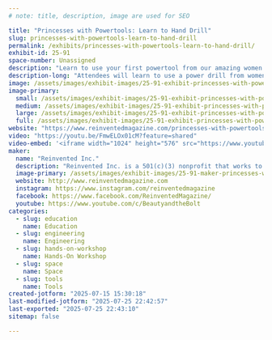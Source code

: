 ```yaml
---
# note: title, description, image are used for SEO

title: "Princesses with Powertools: Learn to Hand Drill"
slug: princesses-with-powertools-learn-to-hand-drill
permalink: /exhibits/princesses-with-powertools-learn-to-hand-drill/
exhibit-id: 25-91
space-number: Unassigned
description: "Learn to use your first powertool from our amazing women engineers dressed as princesses!"
description-long: "Attendees will learn to use a power drill from women engineers dressed as princesses, and will leave with a take-away souvenir constellation projector they made themselves. We’ll be bringing our drill booths, power tools, princesses, and all the materials needed."
image: /assets/images/exhibit-images/25-91-exhibit-princesses-with-powertools-learn-to-hand-drill-20230401-093352-large.jpeg
image-primary: 
  small: /assets/images/exhibit-images/25-91-exhibit-princesses-with-powertools-learn-to-hand-drill-20230401-093352-small.jpeg
  medium: /assets/images/exhibit-images/25-91-exhibit-princesses-with-powertools-learn-to-hand-drill-20230401-093352-medium.jpeg
  large: /assets/images/exhibit-images/25-91-exhibit-princesses-with-powertools-learn-to-hand-drill-20230401-093352-large.jpeg
  full: /assets/images/exhibit-images/25-91-exhibit-princesses-with-powertools-learn-to-hand-drill-20230401-093352-full.jpeg
website: "https://www.reinventedmagazine.com/princesses-with-powertools"
video: "https://youtu.be/FmwELOx01cM?feature=shared"
video-embed: '<iframe width="1024" height="576" src="https://www.youtube.com/embed/FmwELOx01cM?feature=oembed" frameborder="0" allow="accelerometer; autoplay; clipboard-write; encrypted-media; gyroscope; picture-in-picture; web-share" referrerpolicy="strict-origin-when-cross-origin" allowfullscreen title="How Xyla Foxlin Got Started On YouTube || WATT&#39;S UP GIRL EP. 1"></iframe>'
maker: 
  name: "Reinvented Inc."
  description: "Reinvented Inc. is a 501(c)(3) nonprofit that works to empower and inspire the next generation of girls in science, technology, engineering, technology (STEM), and making."
  image-primary: /assets/images/exhibit-images/25-91-maker-princesses-with-powertools-learn-to-hand-drill-pwp2-medium.jpg
  website: http://www.reinventedmagazine.com
  instagram: https://www.instagram.com/reinventedmagazine
  facebook: https://www.facebook.com/ReinventedMagazine/
  youtube: https://www.youtube.com/c/BeautyandtheBolt
categories: 
  - slug: education
    name: Education
  - slug: engineering
    name: Engineering
  - slug: hands-on-workshop
    name: Hands-On Workshop
  - slug: space
    name: Space
  - slug: tools
    name: Tools
created-jotform: "2025-07-15 15:30:18"
last-modified-jotform: "2025-07-25 22:42:57"
last-exported: "2025-07-25 22:43:10"
sitemap: false

---
```


